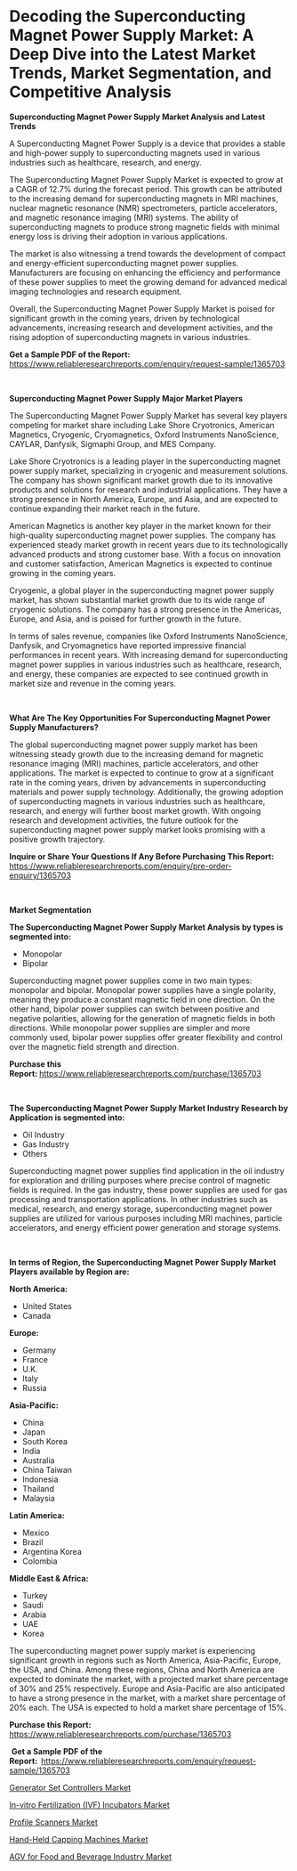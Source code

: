 <p><h1>Decoding the Superconducting Magnet Power Supply Market: A Deep Dive into the Latest Market Trends, Market Segmentation, and Competitive Analysis</h1></p><p><strong>Superconducting Magnet Power Supply Market Analysis and Latest Trends</strong></p>
<p><p>A Superconducting Magnet Power Supply is a device that provides a stable and high-power supply to superconducting magnets used in various industries such as healthcare, research, and energy.</p><p>The Superconducting Magnet Power Supply Market is expected to grow at a CAGR of 12.7% during the forecast period. This growth can be attributed to the increasing demand for superconducting magnets in MRI machines, nuclear magnetic resonance (NMR) spectrometers, particle accelerators, and magnetic resonance imaging (MRI) systems. The ability of superconducting magnets to produce strong magnetic fields with minimal energy loss is driving their adoption in various applications.</p><p>The market is also witnessing a trend towards the development of compact and energy-efficient superconducting magnet power supplies. Manufacturers are focusing on enhancing the efficiency and performance of these power supplies to meet the growing demand for advanced medical imaging technologies and research equipment.</p><p>Overall, the Superconducting Magnet Power Supply Market is poised for significant growth in the coming years, driven by technological advancements, increasing research and development activities, and the rising adoption of superconducting magnets in various industries.</p></p>
<p><strong>Get a Sample PDF of the Report:&nbsp;</strong> <a href="https://www.reliableresearchreports.com/enquiry/request-sample/1365703">https://www.reliableresearchreports.com/enquiry/request-sample/1365703</a></p>
<p>&nbsp;</p>
<p><strong>Superconducting Magnet Power Supply Major Market Players</strong></p>
<p><p>The Superconducting Magnet Power Supply Market has several key players competing for market share including Lake Shore Cryotronics, American Magnetics, Cryogenic, Cryomagnetics, Oxford Instruments NanoScience, CAYLAR, Danfysik, Sigmaphi Group, and MES Company.</p><p>Lake Shore Cryotronics is a leading player in the superconducting magnet power supply market, specializing in cryogenic and measurement solutions. The company has shown significant market growth due to its innovative products and solutions for research and industrial applications. They have a strong presence in North America, Europe, and Asia, and are expected to continue expanding their market reach in the future.</p><p>American Magnetics is another key player in the market known for their high-quality superconducting magnet power supplies. The company has experienced steady market growth in recent years due to its technologically advanced products and strong customer base. With a focus on innovation and customer satisfaction, American Magnetics is expected to continue growing in the coming years.</p><p>Cryogenic, a global player in the superconducting magnet power supply market, has shown substantial market growth due to its wide range of cryogenic solutions. The company has a strong presence in the Americas, Europe, and Asia, and is poised for further growth in the future.</p><p>In terms of sales revenue, companies like Oxford Instruments NanoScience, Danfysik, and Cryomagnetics have reported impressive financial performances in recent years. With increasing demand for superconducting magnet power supplies in various industries such as healthcare, research, and energy, these companies are expected to see continued growth in market size and revenue in the coming years.</p></p>
<p>&nbsp;</p>
<p><strong>What Are The Key Opportunities For Superconducting Magnet Power Supply Manufacturers?</strong></p>
<p><p>The global superconducting magnet power supply market has been witnessing steady growth due to the increasing demand for magnetic resonance imaging (MRI) machines, particle accelerators, and other applications. The market is expected to continue to grow at a significant rate in the coming years, driven by advancements in superconducting materials and power supply technology. Additionally, the growing adoption of superconducting magnets in various industries such as healthcare, research, and energy will further boost market growth. With ongoing research and development activities, the future outlook for the superconducting magnet power supply market looks promising with a positive growth trajectory.</p></p>
<p><strong>Inquire or Share Your Questions If Any Before Purchasing This Report:</strong> <a href="https://www.reliableresearchreports.com/enquiry/pre-order-enquiry/1365703">https://www.reliableresearchreports.com/enquiry/pre-order-enquiry/1365703</a></p>
<p>&nbsp;</p>
<p><strong>Market Segmentation</strong></p>
<p><strong>The Superconducting Magnet Power Supply Market Analysis by types is segmented into:</strong></p>
<p><ul><li>Monopolar</li><li>Bipolar</li></ul></p>
<p><p>Superconducting magnet power supplies come in two main types: monopolar and bipolar. Monopolar power supplies have a single polarity, meaning they produce a constant magnetic field in one direction. On the other hand, bipolar power supplies can switch between positive and negative polarities, allowing for the generation of magnetic fields in both directions. While monopolar power supplies are simpler and more commonly used, bipolar power supplies offer greater flexibility and control over the magnetic field strength and direction.</p></p>
<p><strong>Purchase this Report:&nbsp;</strong><a href="https://www.reliableresearchreports.com/purchase/1365703">https://www.reliableresearchreports.com/purchase/1365703</a></p>
<p>&nbsp;</p>
<p><strong>The Superconducting Magnet Power Supply Market Industry Research by Application is segmented into:</strong></p>
<p><ul><li>Oil Industry</li><li>Gas Industry</li><li>Others</li></ul></p>
<p><p>Superconducting magnet power supplies find application in the oil industry for exploration and drilling purposes where precise control of magnetic fields is required. In the gas industry, these power supplies are used for gas processing and transportation applications. In other industries such as medical, research, and energy storage, superconducting magnet power supplies are utilized for various purposes including MRI machines, particle accelerators, and energy efficient power generation and storage systems.</p></p>
<p>&nbsp;</p>
<p><strong>In terms of Region, the Superconducting Magnet Power Supply Market Players available by Region are:</strong></p>
<p>
    <p> <strong> North America: </strong>
        <ul>
            <li>United States</li>
            <li>Canada</li>
        </ul>
        </p> 
    <p> <strong> Europe: </strong>
        <ul>
            <li>Germany</li>
            <li>France</li>
            <li>U.K.</li>
            <li>Italy</li>
            <li>Russia</li>
        </ul>
        </p> 
    <p> <strong> Asia-Pacific: </strong>
        <ul>
            <li>China</li>
            <li>Japan</li>
            <li>South Korea</li>
            <li>India</li>
            <li>Australia</li>
            <li>China Taiwan</li>
            <li>Indonesia</li>
            <li>Thailand</li>
            <li>Malaysia</li>
        </ul>
        </p> 
    <p> <strong> Latin America: </strong>
        <ul>
            <li>Mexico</li>
            <li>Brazil</li>
            <li>Argentina Korea</li>
            <li>Colombia</li>
        </ul>
        </p> 
    <p> <strong> Middle East & Africa: </strong>
        <ul>
            <li>Turkey</li>
            <li>Saudi</li>
            <li>Arabia</li>
            <li>UAE</li>
            <li>Korea</li>
        </ul>
    </p>
    </p>
<p><p>The superconducting magnet power supply market is experiencing significant growth in regions such as North America, Asia-Pacific, Europe, the USA, and China. Among these regions, China and North America are expected to dominate the market, with a projected market share percentage of 30% and 25% respectively. Europe and Asia-Pacific are also anticipated to have a strong presence in the market, with a market share percentage of 20% each. The USA is expected to hold a market share percentage of 15%.</p></p>
<p><strong>Purchase this Report: </strong><a href="https://www.reliableresearchreports.com/purchase/1365703">https://www.reliableresearchreports.com/purchase/1365703</a></p>
<p>&nbsp;<strong>Get a Sample PDF of the Report:&nbsp;&nbsp;</strong><a href="https://www.reliableresearchreports.com/enquiry/request-sample/1365703">https://www.reliableresearchreports.com/enquiry/request-sample/1365703</a></p>
<p><strong></strong></p>
<p><p><a href="https://medium.com/@nicolabailey67/generator-set-controllers-market-size-reveals-the-best-marketing-channels-in-global-industry-87b2e9548388">Generator Set Controllers Market</a></p><p><a href="https://medium.com/p/1d4f0b92a15b/edit">In-vitro Fertilization (IVF) Incubators Market</a></p><p><a href="https://medium.com/@nicolabailey67/profile-scanners-market-size-market-outlook-and-market-forecast-2024-to-2031-5da50d31a35a">Profile Scanners Market</a></p><p><a href="https://medium.com/@jordanmendez766/hand-held-capping-machines-market-the-key-to-successful-business-strategy-forecast-till-2031-5b70af159ff6">Hand-Held Capping Machines Market</a></p><p><a href="https://medium.com/@jordanmendez766/agv-for-food-and-beverage-industry-market-size-market-outlook-and-market-forecast-2024-to-2031-11b626b41049">AGV for Food and Beverage Industry Market</a></p></p>
